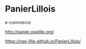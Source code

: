 # PanierLillois
e-commerce

http://panier.oselille.org/

https://ose-lille.github.io/PanierLillois/

